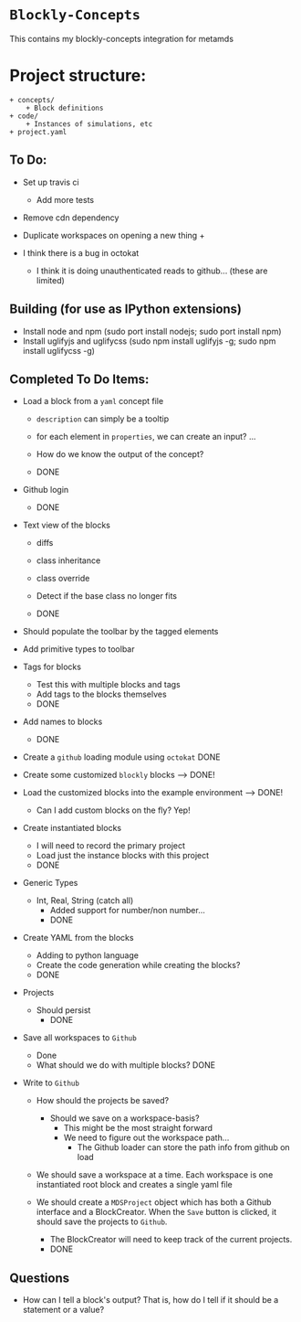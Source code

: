 # `Blockly-Concepts`
This contains my blockly-concepts integration for metamds

# Project structure:
    + concepts/
        + Block definitions
    + code/
        + Instances of simulations, etc
    + project.yaml

## To Do:
+ Set up travis ci
    + Add more tests

+ Remove cdn dependency

+ Duplicate workspaces on opening a new thing
    + 

+ I think there is a bug in octokat
    + I think it is doing unauthenticated reads to github... (these are limited)

## Building (for use as IPython extensions)
+ Install node and npm (sudo port install nodejs; sudo port install npm)
+ Install uglifyjs and uglifycss (sudo npm install uglifyjs -g; sudo npm install uglifycss -g)


## Completed To Do Items:
+ Load a block from a `yaml` concept file
    + `description` can simply be a tooltip
    + for each element in `properties`, we can create an input? ... 

    + How do we know the output of the concept? 
    + DONE

+ Github login
    + DONE

+ Text view of the blocks
    + diffs
    + class inheritance
    + class override

    + Detect if the base class no longer fits
    + DONE

+ Should populate the toolbar by the tagged elements

+ Add primitive types to toolbar

+ Tags for blocks
    + Test this with multiple blocks and tags
    + Add tags to the blocks themselves
    + DONE

+ Add names to blocks
    + DONE

+ Create a `github` loading module using `octokat`
    DONE

+ Create some customized `blockly` blocks --> DONE!
+ Load the customized blocks into the example environment --> DONE!
    + Can I add custom blocks on the fly? Yep!

+ Create instantiated blocks
    + I will need to record the primary project
    + Load just the instance blocks with this project
    + DONE

+ Generic Types
    + Int, Real, String (catch all)
        + Added support for number/non number... 
        + DONE

+ Create YAML from the blocks
    + Adding to python language
    + Create the code generation while creating the blocks?
    + DONE

+ Projects
    + Should persist
        + DONE

+ Save all workspaces to `Github`
    + Done
    + What should we do with multiple blocks?
        DONE

+ Write to `Github`
    + How should the projects be saved?
      + Should we save on a workspace-basis?
        + This might be the most straight forward
        + We need to figure out the workspace path...
          + The Github loader can store the path info from github on load
    + We should save a workspace at a time. Each workspace is one instantiated root block and creates a single yaml file

    + We should create a `MDSProject` object which has both a Github interface and a BlockCreator. When the `Save` button is clicked, it should save the projects to `Github`. 
        + The BlockCreator will need to keep track of the current projects.
        + DONE



## Questions
+ How can I tell a block's output? That is, how do I tell if it should be a statement or a value?
